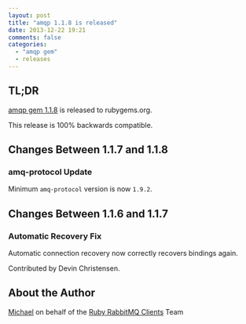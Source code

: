 ```yaml
---
layout: post
title: "amqp 1.1.8 is released"
date: 2013-12-22 19:21
comments: false
categories:
  - "amqp gem"
  - releases
---
```


## TL;DR

[amqp gem 1.1.8](https://rubygems.org/gems/amqp/versions/1.1.8) is released to rubygems.org.

This release is 100% backwards compatible.


## Changes Between 1.1.7 and 1.1.8

### amq-protocol Update

Minimum `amq-protocol` version is now `1.9.2`.


## Changes Between 1.1.6 and 1.1.7

### Automatic Recovery Fix

Automatic connection recovery now correctly recovers bindings again.

Contributed by Devin Christensen.


## About the Author

[Michael](http://twitter.com/michaelklishin) on behalf of the [Ruby RabbitMQ Clients](http://github.com/ruby-amqp) Team
